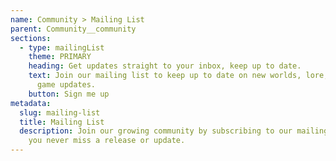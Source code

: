 ```yaml
---
name: Community > Mailing List
parent: Community__community
sections:
  - type: mailingList
    theme: PRIMARY
    heading: Get updates straight to your inbox, keep up to date.
    text: Join our mailing list to keep up to date on new worlds, lore, and other
      game updates.
    button: Sign me up
metadata:
  slug: mailing-list
  title: Mailing List
  description: Join our growing community by subscribing to our mailing list, so
    you never miss a release or update.
---
```

